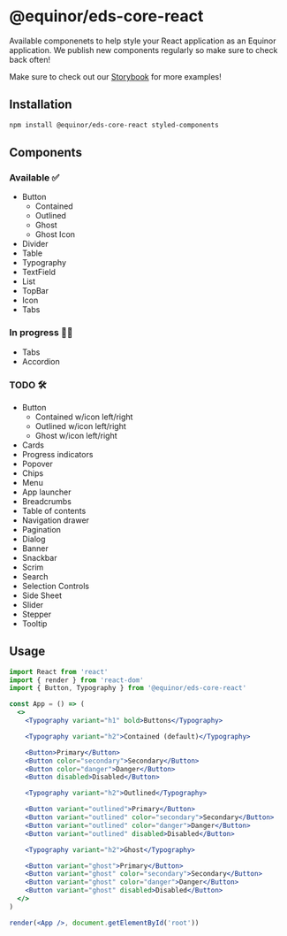 # @equinor/eds-core-react

Available componenets to help style your React application as an Equinor application. We publish new components regularly so make sure to check back often!

Make sure to check out our [Storybook](https://eds-storybook-react.azurewebsites.net/) for more examples!

## Installation

```sh
npm install @equinor/eds-core-react styled-components
```

## Components

### Available ✅
  - Button
    - Contained
    - Outlined
    - Ghost
    - Ghost Icon
  - Divider
  - Table
  - Typography
  - TextField
  - List
  - TopBar
  - Icon
  - Tabs
### In progress 👷‍♀️

- Tabs
- Accordion

### TODO 🛠️
  - Button
    - Contained w/icon left/right 
    - Outlined w/icon left/right
    - Ghost w/icon left/right
  - Cards
  - Progress indicators
  - Popover
  - Chips
  - Menu
  - App launcher
  - Breadcrumbs
  - Table of contents
  - Navigation drawer
  - Pagination
  - Dialog
  - Banner
  - Snackbar
  - Scrim
  - Search
  - Selection Controls
  - Side Sheet
  - Slider
  - Stepper
  - Tooltip



## Usage

```jsx
import React from 'react'
import { render } from 'react-dom'
import { Button, Typography } from '@equinor/eds-core-react'

const App = () => (
  <>
    <Typography variant="h1" bold>Buttons</Typography>

    <Typography variant="h2">Contained (default)</Typography>

    <Button>Primary</Button>
    <Button color="secondary">Secondary</Button>
    <Button color="danger">Danger</Button>
    <Button disabled>Disabled</Button>

    <Typography variant="h2">Outlined</Typography>

    <Button variant="outlined">Primary</Button>
    <Button variant="outlined" color="secondary">Secondary</Button>
    <Button variant="outlined" color="danger">Danger</Button>
    <Button variant="outlined" disabled>Disabled</Button>

    <Typography variant="h2">Ghost</Typography>

    <Button variant="ghost">Primary</Button>
    <Button variant="ghost" color="secondary">Secondary</Button>
    <Button variant="ghost" color="danger">Danger</Button>
    <Button variant="ghost" disabled>Disabled</Button>
  </>
)

render(<App />, document.getElementById('root'))
```

